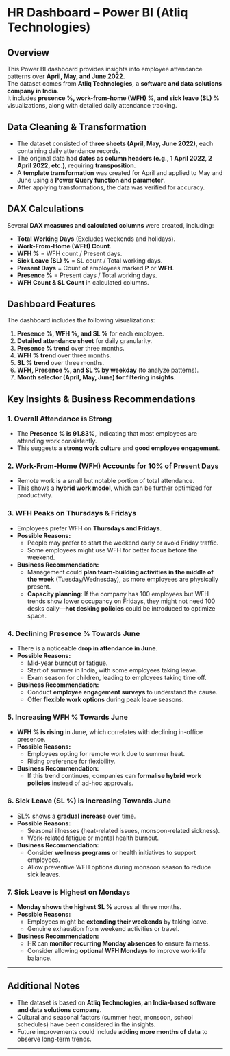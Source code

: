 # HR Dashboard – Power BI  (Atliq Technologies)

## Overview  
This Power BI dashboard provides insights into employee attendance patterns over **April, May, and June 2022**.  
The dataset comes from **Atliq Technologies**, a **software and data solutions company in India**.  
It includes **presence %, work-from-home (WFH) %, and sick leave (SL) %** visualizations, along with detailed daily attendance tracking.  

## Data Cleaning & Transformation  
- The dataset consisted of **three sheets (April, May, June 2022)**, each containing daily attendance records.  
- The original data had **dates as column headers (e.g., 1 April 2022, 2 April 2022, etc.)**, requiring **transposition**.  
- A **template transformation** was created for April and applied to May and June using a **Power Query function and parameter**.  
- After applying transformations, the data was verified for accuracy.  

## DAX Calculations  
Several **DAX measures and calculated columns** were created, including:  
- **Total Working Days** (Excludes weekends and holidays).  
- **Work-From-Home (WFH) Count**.  
- **WFH %** = WFH count / Present days.  
- **Sick Leave (SL) %** = SL count / Total working days.  
- **Present Days** = Count of employees marked **P** or **WFH**.  
- **Presence %** = Present days / Total working days.  
- **WFH Count & SL Count** in calculated columns.  

## Dashboard Features  
The dashboard includes the following visualizations:  
1. **Presence %, WFH %, and SL %** for each employee.  
2. **Detailed attendance sheet** for daily granularity.  
3. **Presence % trend** over three months.  
4. **WFH % trend** over three months.  
5. **SL % trend** over three months.  
6. **WFH, Presence %, and SL % by weekday** (to analyze patterns).  
7. **Month selector (April, May, June) for filtering insights**.  

## Key Insights & Business Recommendations  

### 1. Overall Attendance is Strong  
- The **Presence % is 91.83%**, indicating that most employees are attending work consistently.  
- This suggests a **strong work culture** and **good employee engagement**.  

### 2. Work-From-Home (WFH) Accounts for 10% of Present Days  
- Remote work is a small but notable portion of total attendance.  
- This shows a **hybrid work model**, which can be further optimized for productivity.  

### 3. WFH Peaks on Thursdays & Fridays  
- Employees prefer WFH on **Thursdays and Fridays**.  
- **Possible Reasons:**  
  - People may prefer to start the weekend early or avoid Friday traffic.  
  - Some employees might use WFH for better focus before the weekend.  
- **Business Recommendation:**  
  - Management could **plan team-building activities in the middle of the week** (Tuesday/Wednesday), as more employees are physically present.  
  - **Capacity planning**: If the company has 100 employees but WFH trends show lower occupancy on Fridays, they might not need 100 desks daily—**hot desking policies** could be introduced to optimize space.  

### 4. Declining Presence % Towards June  
- There is a noticeable **drop in attendance in June**.  
- **Possible Reasons:**  
  - Mid-year burnout or fatigue.  
  - Start of summer in India, with some employees taking leave.  
  - Exam season for children, leading to employees taking time off.  
- **Business Recommendation:**  
  - Conduct **employee engagement surveys** to understand the cause.  
  - Offer **flexible work options** during peak leave seasons.  

### 5. Increasing WFH % Towards June  
- **WFH % is rising** in June, which correlates with declining in-office presence.  
- **Possible Reasons:**  
  - Employees opting for remote work due to summer heat.  
  - Rising preference for flexibility.  
- **Business Recommendation:**  
  - If this trend continues, companies can **formalise hybrid work policies** instead of ad-hoc approvals.  

### 6. Sick Leave (SL %) is Increasing Towards June  
- SL% shows a **gradual increase** over time.  
- **Possible Reasons:**  
  - Seasonal illnesses (heat-related issues, monsoon-related sickness).  
  - Work-related fatigue or mental health burnout.  
- **Business Recommendation:**  
  - Consider **wellness programs** or health initiatives to support employees.  
  - Allow preventive WFH options during monsoon season to reduce sick leaves.  

### 7. Sick Leave is Highest on Mondays  
- **Monday shows the highest SL %** across all three months.  
- **Possible Reasons:**  
  - Employees might be **extending their weekends** by taking leave.  
  - Genuine exhaustion from weekend activities or travel.  
- **Business Recommendation:**  
  - HR can **monitor recurring Monday absences** to ensure fairness.  
  - Consider allowing **optional WFH Mondays** to improve work-life balance.  

---

## Additional Notes  
- The dataset is based on **Atliq Technologies, an India-based software and data solutions company**.  
- Cultural and seasonal factors (summer heat, monsoon, school schedules) have been considered in the insights.  
- Future improvements could include **adding more months of data** to observe long-term trends.  

---


